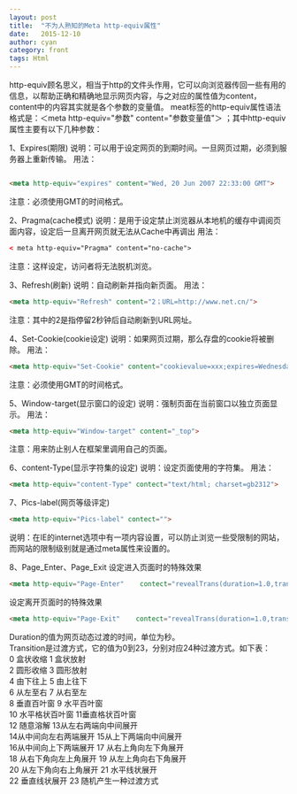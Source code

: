 ```yaml
---
layout: post
title:  "不为人熟知的Meta http-equiv属性"
date:   2015-12-10
author: cyan
category: front
tags: Html
---
```


http-equiv顾名思义，相当于http的文件头作用，它可以向浏览器传回一些有用的信息，以帮助正确和精确地显示网页内容，与之对应的属性值为content，content中的内容其实就是各个参数的变量值。 
meat标签的http-equiv属性语法格式是：＜meta http-equiv="参数" content="参数变量值"＞ ；其中http-equiv属性主要有以下几种参数：

1、Expires(期限) 
说明：可以用于设定网页的到期时间。一旦网页过期，必须到服务器上重新传输。 
用法：

```html 

<meta http-equiv="expires" content="Wed, 20 Jun 2007 22:33:00 GMT">
```
注意：必须使用GMT的时间格式。 

2、Pragma(cache模式) 
说明：是用于设定禁止浏览器从本地机的缓存中调阅页面内容，设定后一旦离开网页就无法从Cache中再调出 
用法：

```html  
< meta http-equiv="Pragma" content="no-cache">
```
注意：这样设定，访问者将无法脱机浏览。 

3、Refresh(刷新) 
说明：自动刷新并指向新页面。 
用法：

```html  
<meta http-equiv="Refresh" content="2；URL=http://www.net.cn/">  
```
注意：其中的2是指停留2秒钟后自动刷新到URL网址。 

4、Set-Cookie(cookie设定) 
说明：如果网页过期，那么存盘的cookie将被删除。 
用法：

```html   
<meta http-equiv="Set-Cookie" content="cookievalue=xxx;expires=Wednesday, 20-Jun-2007 22:33:00 GMT； path=/">
```
注意：必须使用GMT的时间格式。 

5、Window-target(显示窗口的设定) 
说明：强制页面在当前窗口以独立页面显示。 
用法：

```html   
<meta http-equiv="Window-target" content="_top"> 
```
注意：用来防止别人在框架里调用自己的页面。 

6、content-Type(显示字符集的设定) 
说明：设定页面使用的字符集。 
用法：

```html  
<meta http-equiv="content-Type" contect="text/html; charset=gb2312"> 
```

7、Pics-label(网页等级评定) 

```html  
<meta http-equiv="Pics-label" contect="">  
```
说明：在IE的internet选项中有一项内容设置，可以防止浏览一些受限制的网站，而网站的限制级别就是通过meta属性来设置的。 

8、Page_Enter、Page_Exit 
设定进入页面时的特殊效果

```html   
<meta http-equiv="Page-Enter"    contect="revealTrans(duration=1.0,transtion=12)">    
```
设定离开页面时的特殊效果

```html 
<meta http-equiv="Page-Exit"    contect="revealTrans(duration=1.0,transtion=12)">  
```  

Duration的值为网页动态过渡的时间，单位为秒。  
Transition是过渡方式，它的值为0到23，分别对应24种过渡方式。如下表：  
0    盒状收缩    1    盒状放射  
2    圆形收缩    3    圆形放射  
4    由下往上    5    由上往下  
6    从左至右    7    从右至左  
8    垂直百叶窗    9    水平百叶窗  
10    水平格状百叶窗    11垂直格状百叶窗  
12    随意溶解    13从左右两端向中间展开  
14从中间向左右两端展开    15从上下两端向中间展开  
16从中间向上下两端展开    17    从右上角向左下角展开  
18    从右下角向左上角展开    19    从左上角向右下角展开  
20    从左下角向右上角展开    21    水平线状展开  
22    垂直线状展开    23    随机产生一种过渡方式  
